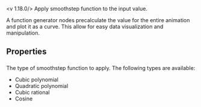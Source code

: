 <v 1.18.0/>
Apply smoothstep function to the input value.

A function generator nodes precalculate the value for the entire animation and plot it as a curve. This allow for easy data visualization and manipulation.

## Properties

### <junc type>
The type of smoothstep function to apply. The following types are available:

- Cubic polynomial
- Quadratic polynomial
- Cubic rational
- Cosine